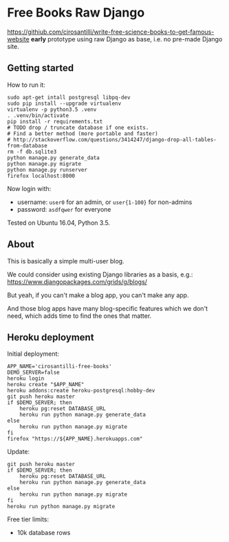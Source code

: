 # Free Books Raw Django

<https://githiub.com/cirosantilli/write-free-science-books-to-get-famous-website> **early** prototype using raw Django as base, i.e. no pre-made Django site.

## Getting started

How to run it:

    sudo apt-get intall postgresql libpq-dev
    sudo pip install --upgrade virtualenv
    virtualenv -p python3.5 .venv
    . .venv/bin/activate
    pip install -r requirements.txt
    # TODO drop / truncate database if one exists.
    # Find a better method (more portable and faster)
    # http://stackoverflow.com/questions/3414247/django-drop-all-tables-from-database
    rm -f db.sqlite3
    python manage.py generate_data
    python manage.py migrate
    python manage.py runserver
    firefox localhost:8000

Now login with:

- username: `user0` for an admin, or `user{1-100}` for non-admins
- password: `asdfqwer` for everyone

Tested on Ubuntu 16.04, Python 3.5.

## About

This is basically a simple multi-user blog.

We could consider using existing Django libraries as a basis, e.g.: <https://www.djangopackages.com/grids/g/blogs/>

But yeah, if you can't make a blog app, you can't make any app.

And those blog apps have many blog-specific features which we don't need, which adds time to find the ones that matter.

## Heroku deployment

Initial deployment:

    APP_NAME='cirosantilli-free-books'
    DEMO_SERVER=false
    heroku login
    heroku create "$APP_NAME"
    heroku addons:create heroku-postgresql:hobby-dev
    git push heroku master
    if $DEMO_SERVER; then
        heroku pg:reset DATABASE_URL
        heroku run python manage.py generate_data
    else
        heroku run python manage.py migrate
    fi
    firefox "https://${APP_NAME}.herokuapps.com"

Update:

    git push heroku master
    if $DEMO_SERVER; then
        heroku pg:reset DATABASE_URL
        heroku run python manage.py generate_data
    else
        heroku run python manage.py migrate
    fi
    heroku run python manage.py migrate

Free tier limits:

- 10k database rows
